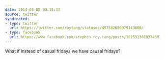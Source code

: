 ```yaml
---
date: 2014-08-08 03:18:43
source: twitter
syndicated:
- type: twitter
  url: https://twitter.com/roytang/statuses/497582650979143680/
- type: facebook
  url: https://www.facebook.com/stephen.roy.tang/posts/10153138783743912
---
```


What if instead of casual fridays we have causal fridays?